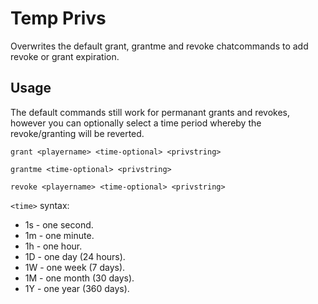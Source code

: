# Temp Privs
Overwrites the default grant, grantme and revoke chatcommands to add revoke or grant expiration.

## Usage
The default commands still work for permanant grants and revokes, however you can optionally select a time period whereby the revoke/granting will be reverted.

`grant <playername> <time-optional> <privstring>`

`grantme <time-optional> <privstring>`

`revoke <playername> <time-optional> <privstring>`

`<time>` syntax:

- 1s - one second.
- 1m - one minute.
- 1h - one hour.
- 1D - one day (24 hours).
- 1W - one week (7 days).
- 1M - one month (30 days).
- 1Y - one year (360 days).
